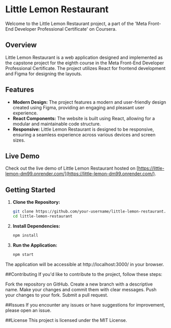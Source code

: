 # Little Lemon Restaurant

Welcome to the Little Lemon Restaurant project, a part of the 'Meta Front-End Developer Professional Certificate' on Coursera.

## Overview

Little Lemon Restaurant is a web application designed and implemented as the capstone project for the eighth course in the Meta Front-End Developer Professional Certificate. The project utilizes React for frontend development and Figma for designing the layouts.

## Features

- **Modern Design:** The project features a modern and user-friendly design created using Figma, providing an engaging and pleasant user experience.
- **React Components:** The website is built using React, allowing for a modular and maintainable code structure.
- **Responsive:** Little Lemon Restaurant is designed to be responsive, ensuring a seamless experience across various devices and screen sizes.

## Live Demo

Check out the live demo of Little Lemon Restaurant hosted on [https://little-lemon-dm99.onrender.com/](https://little-lemon-dm99.onrender.com/).

## Getting Started

1. **Clone the Repository:**
   ```bash
   git clone https://github.com/your-username/little-lemon-restaurant.git
   cd little-lemon-restaurant
   
2. **Install Dependencies:**
   ```bash
   npm install
   
3. **Run the Application:**
   ```bash
   npm start
   
The application will be accessible at http://localhost:3000/ in your browser.

##Contributing
If you'd like to contribute to the project, follow these steps:

   Fork the repository on GitHub.
   Create a new branch with a descriptive name.
   Make your changes and commit them with clear messages.
   Push your changes to your fork.
   Submit a pull request.

##Issues
If you encounter any issues or have suggestions for improvement, please open an issue.

##License
This project is licensed under the MIT License.
